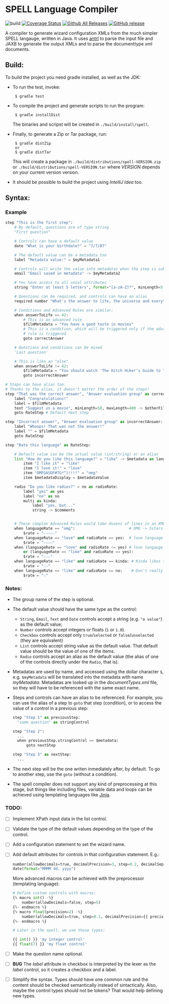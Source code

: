 # SPELL Language Compiler

![build](https://travis-ci.org/joserc87/spell.svg?branch=master)
[![Coverage Status](https://coveralls.io/repos/github/joserc87/spell/badge.svg?branch=travis)](https://coveralls.io/github/joserc87/spell?branch=travis)
[![Github All Releases](https://img.shields.io/github/downloads/joserc87/spell/total.svg)]()
[![GitHub release](https://img.shields.io/github/release/joserc87/spell.svg)]()

A compiler to generate wizard configuration XMLs from the much simpler SPELL
langauge, written in Java. It uses [antrl](http://www.antlr.org) to parse the
input file and JAXB to generate the output XMLs and to parse the documenttype
xml documents.

## Build:

To build the project you need gradle installed, as well as the JDK:

- To run the test, invoke:
  
  ```
   $ gradle test
  ```
  
- To compile the project and generate scripts to run the program:
  
  ```
   $ gradle installDist
  ```
  
  The binaries and scripst will be created in `./build/install/spell`.
  
- Finally, to generate a Zip or Tar package, run:
  
  ```
   $ gradle distZip
   or
   $ gradle distTar
  ```
  
  This will create a package in `./build/distributions/spell-VERSION.zip` or
  `./build/distributions/spell-VERSION.tar` where _VERSION_ depends on your
  current version version.

- It should be possible to build the project using _IntelliJ Idea_ too.


## Syntax:

### Example

```python
step "This is the first step":
    # By default, questions are of type string
    "First question"

    # Controls can have a default value
    date "What is your birthdate?" = "7/7/87"

    # The default value can be a metadata too
    label "Metadata value:" = $myMetadata1

    # Controls will write the value into metadatas when the step is submitted
    email "Email saved in metadata" -> $myMetadata2

    # You have access to all usual attributes
    string "Enter at least 5 letters", format="[a-zA-Z]*", minLength=5, maxLength=400

    # Questions can be required, and controls can have an alias
    required number "What's the answer to life, the universe and everything else?" as answerToLife

    # Conditions and Advanced Rules are similar:
    when answerToLife == 42:
        # This is an advanced rule
        $filmMetadata = "You have a good taste in movies"
        # This is a condition, which will be triggered only if the advanced
        # rule is triggered
        goto correctAnswer

    # Questions and conditions can be mixed
    'Last question'

    # This is like an "else"
    when answerToLife != 42:
        $filmMetadata = "You should watch 'The Hitch Hiker's Guide to the Galaxy (1979)"
        goto incorrectAnswer

# Steps can have alias too.
# Thanks to the alias, it doesn't matter the order of the steps!
step "That was the correct answer", "Answer evaluation group" as correctAnswer:
    label "Congratulations!"
    label = $filmMetadata
    text "Suggest us a movie", minLength=50, maxLength=400 -> $otherFilms
    goto RateStep # Default next step

step "Incorrect answer", "Answer evaluation group" as incorrectAnswer:
    label "Whoops! That was not the answer!"
    label "" = $filmMetadata
    goto RateStep

step "Rate this language" as RateStep:

    # Default value can be the actual value (int/string) or an alias
    list "How do you like this language?" = "like" -> $metadata as languageRate:
        item "I like it" = "like"
        item "I love it!" = "love"
        item "OMFGASDF#T&*^)!!!!" = "omg"
        item $metadataDisplay = $metadataValue

    radio "Do you like radios?" = no as radioRate:
        label "yes" as yes
        label "no" as no
        multi as kinda:
            label "yes, but..."
            string -> $comments


    # These complex Advanced Rules would take dozens of lines in an XML:
    when languageRate == "omg":                        # OMG -> 5stars
        $rate = "☆☆☆☆☆"
    when languageRate == "love" and radioRate == yes:  # love language + like radios -> 4 stars
        $rate = "☆☆☆☆"
    when (languageRate == "love" and radioRate != yes) # love langauge but not the radio, or just like the language but likes the radios\
        or (languageRate == "like" and radioRate == yes):
        $rate = "☆☆☆"
    when languageRate == "like" and radioRate == kinda: # Kinda likes the radio
        $rate = "☆☆"
    when languageRate == "like" and radioRate == no:    # Don't really like it
        $rate = "☆"
```

### Notes:

- The group name of the step is optional.
- The default value should have the same type as the control:
  - `String`, `Email`, `Text` and `Date` controls accept a string (e.g. `"a
    value"`) as the default value;
  - `Number` controls accept integers or floats (`1` or `1.0`).
  - `Checkbox` controls accept only `true`/`selected` or `false`/`unselected`
    (they are equivalent)
  - `List` controls accept string value as the default value. That default
    value should be the value of one of the items.
  - `Radio` controls accept an alias as the default value (the alias of one of
    the controls directly under the `Radio`, that is).
- Metadatas are used by name, and accessed using the dollar character `$`, e.g.
  `$myMetadata` will be translated into the metadata with name _myMetadata_.
  Metadatas are looked up in the _documentTypes.xml_ file, so they will have to
  be referenced with the same exact name.
- Steps and controls can have an alias to be referenced. For example, you can
  use the alias of a step to `goto` that step (condition), or to access the
  value of a control in a previous step:

  ```python
  step "Step 1" as previousStep:
    "some question" as stringControl

  step "Step 2":
    ...
    when previousStep.stringControl == $metadata:
        goto nextStep

  step "Step 3" as nextStep:
    ...
  ```
- The next step will be the one writen inmediately after, by default. To go to
  another step, use the `goto` (without a condition).
- The spell compiler does not support any kind of preprocessing at this stage,
  but things like including files, variable data and loops can be achieved
  using templating languages like [Jinja](http://jinja.pocoo.org/docs/2.9/).

### TODO:

- [ ] Implement XPath input data in the list control.
- [ ] Validate the type of the default values depending on the type of the
  control.
- [ ] Add a configuration statement to set the wizard name.
- [ ] Add default attributes for controls in that configuration statement. E.g.:
  
  ```python
  number(allowDecimals=true, decimalPrecision=3, step=0.2, decimalSeparator=".")
  date(format="MMMM dd, yyyy")
  ```

  More advanced macros can be achieved with the preprocessor (templating
  language):

  ```python
  # Define custom controls with macros:
  {% macro int() -%}
      number(allowDecimals=false, step=5)
  {%- endmacro %}
  {% macro float(precision=2) -%}
      number(allowDecimals=true, step=0.1, decimalPrecision={{ precision }})
  {%- endmacro %}

  # Later in the spell, we use those types:

  {{ int() }} 'my integer control'
  {{ float(7) }} 'my float control'
  ```
- [ ] Make the question name optional.
- [ ] **BUG** The _label_ attribute in checkbox is interpreted by the lexer as
  the _label_ control, so it creates a checkbox and a label.
- [ ] Simplify the syntax. Types should have one common rule and the content
  should be checked semantically instead of sintactically. Also, maybe the
  control types should not be tokens? That would help defining new types.
